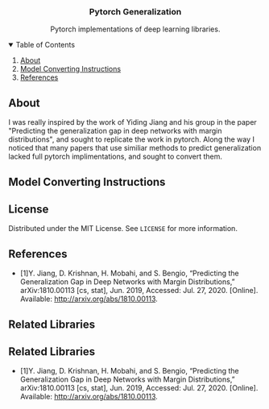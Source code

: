 
<br />
<p align="center">

  <h3 align="center">Pytorch Generalization</h3>

  <p align="center">
	Pytorch implementations of deep learning libraries. 
  </p>
</p>

<!-- TABLE OF CONTENTS -->
<details open="open">
  <summary>Table of Contents</summary>
  <ol>
    <li>
      <a href="#About">About</a>
    </li>
    <li><a href="#model converting instructions">Model Converting Instructions</a></li>
    <li><a href="#references">References</a></li>
  </ol>

<!-- ABOUT -->
## About 

I was really inspired by the work of Yiding Jiang and his group in the paper "Predicting the generalization gap in deep networks with margin distributions", and sought to replicate the work in pytorch. Along the way I noticed that many papers that use similiar methods to predict generalization lacked full pytorch implimentations, and sought to convert them. 


<!-- MODEL CONVERTING INSTRUCTIONS -->
## Model Converting Instructions

<!-- LICENSE -->
## License

Distributed under the MIT License. See `LICENSE` for more information.

<!-- References -->
## References
* [1]Y. Jiang, D. Krishnan, H. Mobahi, and S. Bengio, “Predicting the Generalization Gap in Deep Networks with Margin Distributions,” arXiv:1810.00113 [cs, stat], Jun. 2019, Accessed: Jul. 27, 2020. [Online]. Available: http://arxiv.org/abs/1810.00113.


<!-- Related Libraries -->
## Related Libraries

<!-- Related Libraries -->
## Related Libraries
* [1]Y. Jiang, D. Krishnan, H. Mobahi, and S. Bengio, “Predicting the Generalization Gap in Deep Networks with Margin Distributions,” arXiv:1810.00113 [cs, stat], Jun. 2019, Accessed: Jul. 27, 2020. [Online]. Available: http://arxiv.org/abs/1810.00113.
